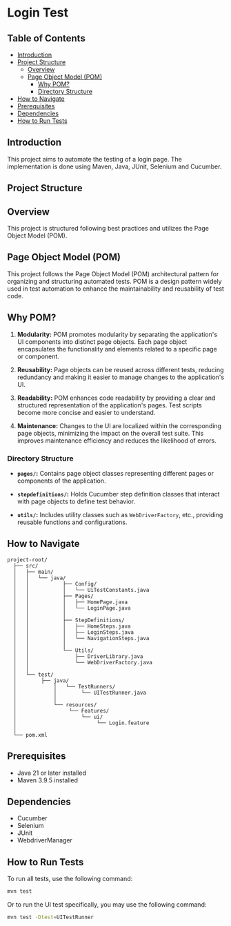 # Login Test

## Table of Contents

- [Introduction](#introduction)
- [Project Structure](#project-structure)
  - [Overview](#overview)
  - [Page Object Model (POM)](#page-object-model-pom)
    - [Why POM?](#why-pom)
    - [Directory Structure](#directory-structure)
- [How to Navigate](#how-to-navigate)
- [Prerequisites](#prerequisites)
- [Dependencies](#dependencies)
- [How to Run Tests](#how-to-run-tests)


## Introduction

This project aims to automate the testing of a login page. The implementation is done using Maven, Java, JUnit, Selenium and Cucumber.

## Project Structure
## Overview

This project is structured following best practices and utilizes the Page Object Model (POM).

## Page Object Model (POM)

This project follows the Page Object Model (POM) architectural pattern for organizing and structuring automated tests. 
POM is a design pattern widely used in test automation to enhance the maintainability and reusability of test code.

## Why POM?

1. **Modularity:** POM promotes modularity by separating the application's UI components into distinct page objects. Each page object encapsulates the functionality and elements related to a specific page or component.

2. **Reusability:** Page objects can be reused across different tests, reducing redundancy and making it easier to manage changes to the application's UI.

3. **Readability:** POM enhances code readability by providing a clear and structured representation of the application's pages. Test scripts become more concise and easier to understand.

4. **Maintenance:** Changes to the UI are localized within the corresponding page objects, minimizing the impact on the overall test suite. This improves maintenance efficiency and reduces the likelihood of errors.
### Directory Structure

- **`pages/`:** Contains page object classes representing different pages or components of the application.

- **`stepdefinitions/`:** Holds Cucumber step definition classes that interact with page objects to define test behavior.

- **`utils/`:** Includes utility classes such as `WebDriverFactory`, etc., providing reusable functions and configurations.

## How to Navigate

```plaintext
project-root/
  ├── src/
  │   ├── main/
  │   │   └── java/
  │   │           ├── Config/        
  │   │           │   └── UiTestConstants.java
  │   │           ├── Pages/
  │   │           │   ├── HomePage.java
  │   │           │   └── LoginPage.java
  │   │           │
  │   │           ├── StepDefinitions/
  │   │           │   ├── HomeSteps.java
  │   │           │   ├── LoginSteps.java
  │   │           │   └── NavigationSteps.java
  │   │           │
  │   │           └── Utils/
  │   │               ├── DriverLibrary.java
  │   │               └── WebDriverFactory.java
  │   │
  │   └── test/
  │        ├── java/
  │            │   └── TestRunners/
  │            │        └── UITestRunner.java
  │            │
  │            └── resources/
  │                 └── Features/
  │                     └── ui/
  │                          └── Login.feature
  │   
  └── pom.xml
```
## Prerequisites

- Java 21 or later installed
- Maven 3.9.5 installed

## Dependencies

-  Cucumber
-  Selenium
-  JUnit
-  WebdriverManager 

## How to Run Tests

To run all tests, use the following command:
```bash
mvn test

```
Or to run the UI test specifically, you may use the following command:
```bash
mvn test -Dtest=UITestRunner

```
